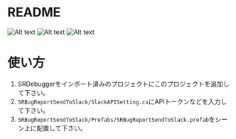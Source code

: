 # README #

![Alt text](https://cdn-ak.f.st-hatena.com/images/fotolife/t/tc_kazuki/20180121/20180121172322.png)
![Alt text](https://cdn-ak.f.st-hatena.com/images/fotolife/t/tc_kazuki/20180121/20180121172421.png)
![Alt text](https://cdn-ak.f.st-hatena.com/images/fotolife/t/tc_kazuki/20180121/20180121172426.png)


# 使い方
1. SRDebuggerをインポート済みのプロジェクトにこのプロジェクトを追加して下さい。
1. `SRBugReportSendToSlack/SlackAPISetting.cs`にAPIトークンなどを入力して下さい。
1. `SRBugReportSendToSlack/Prefabs/SRBugReportSendToSlack.prefab`をシーン上に配置して下さい。

